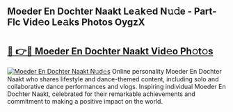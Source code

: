 ## Moeder En Dochter Naakt Le𝚊k𝚎d N𝚞𝚍e - Part-Flc Vid𝚎o Le𝚊ks Photos OygzX

# <h2><a href="http://fb5gc7.evod.top/?m=Moeder+En+Dochter+Naakt">🔗 👉🔴 Moeder En Dochter Naakt Vid𝚎o Ph𝚘t𝚘s</a></h2>

[![Moeder En Dochter Naakt N𝚞d𝚎s](https://i.imgur.com/8V9OHl7.gif)](http://fb5gc7.evod.top/?m=Moeder+En+Dochter+Naakt)
Online personality Moeder En Dochter Naakt who shares lifestyle and dance-themed content, including solo and collaborative dance performances and vlogs. Inspiring individual Moeder En Dochter Naakt, celebrated for their remarkable achievements and commitment to making a positive impact on the world. 
